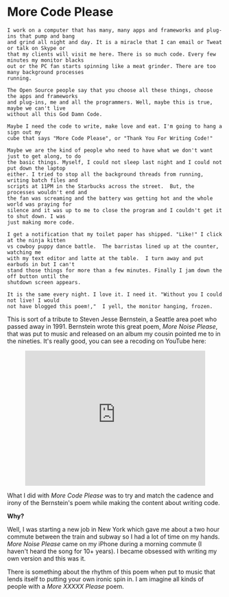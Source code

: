 # More Code Please

	I work on a computer that has many, many apps and frameworks and plug-ins that pump and bang
	and grind all night and day. It is a miracle that I can email or Tweat or talk on Skype or 
	that my clients will visit me here. There is so much code. Every few minutes my monitor blacks 
	out or the PC fan starts spinning like a meat grinder. There are too many background processes
	running.

	The Open Source people say that you choose all these things, choose the apps and frameworks 
	and plug-ins, me and all the programmers. Well, maybe this is true, maybe we can't live 
	without all this God Damn Code.
	
	Maybe I need the code to write, make love and eat. I'm going to hang a sign out my 
	cube that says "More Code Please", or "Thank You For Writing Code!"

	Maybe we are the kind of people who need to have what we don't want just to get along, to do 
	the basic things. Myself, I could not sleep last night and I could not put down the laptop 
	either. I tried to stop all the background threads from running, writing batch files and 
	scripts at 11PM in the Starbucks across the street.  But, the processes wouldn't end and 
	the fan was screaming and the battery was getting hot and the whole world was praying for 
	silence and it was up to me to close the program and I couldn't get it to shut down. I was 
	just making more code.

	I get a notification that my toilet paper has shipped. "Like!" I click at the ninja kitten
	vs cowboy puppy dance battle.  The barristas lined up at the counter, watching me
	with my text editor and latte at the table.  I turn away and put earbuds in but I can't 
	stand those things for more than a few minutes. Finally I jam down the off button until the 
	shutdown screen appears.

	It is the same every night. I love it. I need it. "Without you I could not live! I would 
	not have blogged this poem!,"  I yell, the monitor hanging, frozen.
	
This is sort of a tribute to Steven Jesse Bernstein, a Seattle area poet who passed away in 1991.  Bernstein
wrote this great poem, *More Noise Please*, that was put to music and released on an album my cousin pointed me
to in the nineties.  It's really good, you can see a recoding on YouTube here:

<center><iframe width="420" height="315" src="https://www.youtube.com/embed/vJjqk5t4xGI" frameborder="0" allowfullscreen></iframe></center>

What I did with *More Code Please* was to try and match the cadence and irony of the Bernstein's poem while making the content about writing code.

**Why?**

Well, I was starting a new job in New York which gave me about a two hour commute between the train and subway so I had a lot of time on my hands.  *More Noise Please* came on my iPhone during a morning commute (I haven't heard the song for 10+ years).  I became obsessed with writing my own version and this was it.

There is something about the rhythm of this poem when put to music that lends itself to putting your own ironic spin in.  I am imagine all kinds of people with a *More XXXXX Please* poem. 